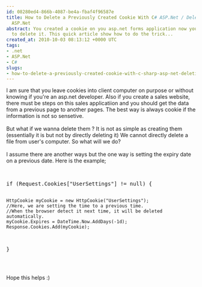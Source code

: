 ```yaml
---
id: 08280ed4-866b-4087-be4a-fbaf4f96587e
title: How to Delete a Previously Created Cookie With C# ASP.Net / Deleting Cookie
  ASP.Net
abstract: You created a cookie on you asp.net forms application now you would like
  to delete it. This quick article show how to do the trick...
created_at: 2010-10-03 08:13:12 +0000 UTC
tags:
- .net
- ASP.Net
- C#
slugs:
- how-to-delete-a-previously-created-cookie-with-c-sharp-asp-net-deleting-cookie-asp-net
---
```


<p>I am sure that you leave cookies into client computer on purpose or&nbsp;without knowing if you're an asp.net developer. Also if you create a sales website, there must be steps on this sales applicatiion and you should get the data from a previous page to another pages. The best way is always cookie if the information is not so sensetive.&nbsp;<br /> <br /> But what if we wanna delete them ? It is not as simple as creating them (essentially it is but not by directly deleting it) We cannot directly delete a file from user's computer. So what will we do?&nbsp;<br /> <br /> I assume there are another ways but the one way is setting the expiry date on a previous date. Here is the example;</p>
<p>&nbsp;</p>
<pre class="brush: c-sharp">if (Request.Cookies["UserSettings"] != null) {

    HttpCookie myCookie = new HttpCookie("UserSettings");
    //Here, we are setting the time to a previous time.
    //When the browser detect it next time, it will be deleted automatically.
    myCookie.Expires = DateTime.Now.AddDays(-1d);
    Response.Cookies.Add(myCookie);

} </pre>
<p>&nbsp;</p>
<div></div>
<div>Hope this helps :)</div>
